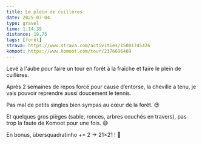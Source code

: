 ```yaml
---
title: Le plein de cuillères
date: 2025-07-04
type: gravel
time: 1:14:39
distance: 18.75
tags: [forêt]
strava: https://www.strava.com/activities/15001745426
komoot: https://www.komoot.com/tour/2376696409
---
```


Levé à l'aube pour faire un tour en forêt à la fraîche et faire le plein de cuillères.

Après 2 semaines de repos forcé pour cause d’entorse, la cheville a tenu, je vais pouvoir reprendre aussi doucement le tennis.

Pas mal de petits singles bien sympas au cœur de la forêt. 😍

Et quelques gros pièges (sable, ronces, arbres couchés en travers), pas trop la faute de Komoot pour une fois. 😅

En bonus, übersquadratinho += 2 → 21×21 ! 🥳

